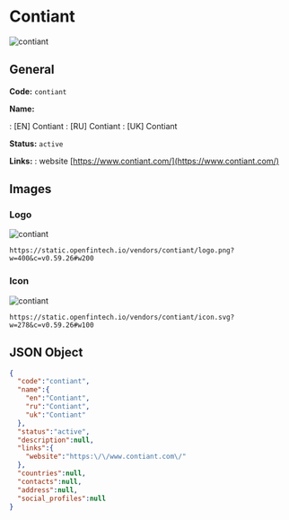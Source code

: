 
# Contiant 
![contiant](https://static.openfintech.io/vendors/contiant/logo.png?w=400&c=v0.59.26#w200)  

## General 
 
**Code:** `contiant` 
 
**Name:** 
 
:	[EN] Contiant 
:	[RU] Contiant 
:	[UK] Contiant 
 
**Status:** `active` 
 
**Links:** 
: website [https://www.contiant.com/](https://www.contiant.com/) 
 

## Images 

### Logo 
 
![contiant](https://static.openfintech.io/vendors/contiant/logo.png?w=400&c=v0.59.26#w200)  

```
https://static.openfintech.io/vendors/contiant/logo.png?w=400&c=v0.59.26#w200
```  

### Icon 
 
![contiant](https://static.openfintech.io/vendors/contiant/icon.svg?w=278&c=v0.59.26#w100)  

```
https://static.openfintech.io/vendors/contiant/icon.svg?w=278&c=v0.59.26#w100
```  

## JSON Object 

```json
{
  "code":"contiant",
  "name":{
    "en":"Contiant",
    "ru":"Contiant",
    "uk":"Contiant"
  },
  "status":"active",
  "description":null,
  "links":{
    "website":"https:\/\/www.contiant.com\/"
  },
  "countries":null,
  "contacts":null,
  "address":null,
  "social_profiles":null
}
```  
